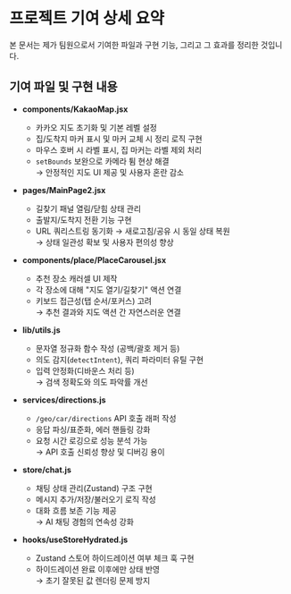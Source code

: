 # 프로젝트 기여 상세 요약

본 문서는 제가 팀원으로서 기여한 파일과 구현 기능, 그리고 그 효과를 정리한 것입니다.

## 기여 파일 및 구현 내용

- **components/KakaoMap.jsx**  
  - 카카오 지도 초기화 및 기본 레벨 설정  
  - 집/도착지 마커 표시 및 마커 교체 시 정리 로직 구현  
  - 마우스 호버 시 라벨 표시, 집 마커는 라벨 제외 처리  
  - `setBounds` 보완으로 카메라 튐 현상 해결  
  → 안정적인 지도 UI 제공 및 사용자 혼란 감소  

- **pages/MainPage2.jsx**  
  - 길찾기 패널 열림/닫힘 상태 관리  
  - 출발지/도착지 전환 기능 구현  
  - URL 쿼리스트링 동기화 → 새로고침/공유 시 동일 상태 복원  
  → 상태 일관성 확보 및 사용자 편의성 향상  

- **components/place/PlaceCarousel.jsx**  
  - 추천 장소 캐러셀 UI 제작  
  - 각 장소에 대해 "지도 열기/길찾기" 액션 연결  
  - 키보드 접근성(탭 순서/포커스) 고려  
  → 추천 결과와 지도 액션 간 자연스러운 연결  

- **lib/utils.js**  
  - 문자열 정규화 함수 작성 (공백/괄호 제거 등)  
  - 의도 감지(`detectIntent`), 쿼리 파라미터 유틸 구현  
  - 입력 안정화(디바운스 처리 등)  
  → 검색 정확도와 의도 파악률 개선  

- **services/directions.js**  
  - `/geo/car/directions` API 호출 래퍼 작성  
  - 응답 파싱/표준화, 에러 핸들링 강화  
  - 요청 시간 로깅으로 성능 분석 가능  
  → API 호출 신뢰성 향상 및 디버깅 용이  

- **store/chat.js**  
  - 채팅 상태 관리(Zustand) 구조 구현  
  - 메시지 추가/저장/불러오기 로직 작성  
  - 대화 흐름 보존 기능 제공  
  → AI 채팅 경험의 연속성 강화  

- **hooks/useStoreHydrated.js**  
  - Zustand 스토어 하이드레이션 여부 체크 훅 구현  
  - 하이드레이션 완료 이후에만 상태 반영  
  → 초기 잘못된 값 렌더링 문제 방지

